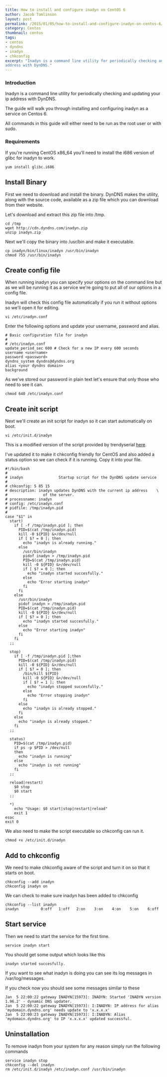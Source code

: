 ```yaml
---
title: How to install and configure inadyn on CentOS 6
author: Jacob Tomlinson
layout: post
permalink: /2015/01/05/how-to-install-and-configure-inadyn-on-centos-6/
category: Centos
thumbnail: centos
tags:
- centos
- dyndns
- inadyn
- chkconfig
excerpt: "Inadyn is a command line utility for periodically checking and updating your ip
address with DynDNS."
---
```


### Introduction

Inadyn is a command line utility for periodically checking and updating your ip
address with DynDNS.

The guide will walk you through installing and configuring inadyn as a service
on Centos 6.

All commands in this guide will either need to be run as the root user or with
sudo.

### Requirements

If you're running CentOS x86_64 you'll need to install the i686 version of glibc
for inadyn to work.

```
yum install glibc.i686
```

## Install Binary

First we need to download and install the binary. DynDNS makes the utility, along
with the source code, available as a zip file which you can download from their
website.

Let's download and extract this zip file into /tmp.

```
cd /tmp
wget http://cdn.dyndns.com/inadyn.zip
unzip inadyn.zip
```

Next we'll copy the binary into /usr/bin and make it executable.

```
cp inadyn/bin/linux/inadyn /usr/bin/inadyn
chmod 755 /usr/bin/inadyn
```

## Create config file

When running inadyn you can specify your options on the command line but as we
will be running it as a service we're going to put all of our options in a
config file.

Inadyn will check this config file automatically if you run it without options
so we'll open it for editing.

```
vi /etc/inadyn.conf
```

Enter the following options and update your username, password and alias.

```
# Basic configuration file for inadyn
#
# /etc/inadyn.conf
update_period_sec 600 # Check for a new IP every 600 seconds
username <username>
password <password>
dyndns_system dyndns@dyndns.org
alias <your dyndns domain>
background
```

As we've stored our password in plain text let's ensure that only those who need
to see it can.

```
chmod 640 /etc/inadyn.conf
```

## Create init script

Next we'll create an init script for inadyn so it can start automatically on
boot.

```
vi /etc/init.d/inadyn
```

This is a modified version of the script provided by trendyserial [here][1].

I've updated it to make it chkconfig friendly for CentOS and also added a status
option so we can check if it is running. Copy it into your file.

```
#!/bin/bash
#
# inadyn				Startup script for the DynDNS update service
#
# chkconfig: 5 85 15
# description: inadyn updates DynDNS with the current ip address	\
#	             of the server.
# processname: inadyn
# config: /etc/inadyn.conf
# pidfile: /tmp/inadyn.pid
#
case "$1" in
  start)
    if [ -f /tmp/inadyn.pid ]; then
      PID=$(cat /tmp/inadyn.pid)
      kill -0 ${PID} &>/dev/null
      if [ $? = 0 ]; then
        echo "inadyn is already running."
      else
        /usr/bin/inadyn
        pidof inadyn > /tmp/inadyn.pid
        PID=$(cat /tmp/inadyn.pid)
        kill -0 ${PID} &>/dev/null
        if [ $? = 0 ]; then
          echo "inadyn started succesfully."
        else
          echo "Error starting inadyn"
        fi
      fi
    else
      /usr/bin/inadyn
      pidof inadyn > /tmp/inadyn.pid
      PID=$(cat /tmp/inadyn.pid)
      kill -0 ${PID} &>/dev/null
      if [ $? = 0 ]; then
        echo "inadyn started succesfully."
      else
        echo "Error starting inadyn"
      fi
    fi
  ;;

  stop)
    if [ -f /tmp/inadyn.pid ];then
      PID=$(cat /tmp/inadyn.pid)
      kill -0 ${PID} &>/dev/null
      if [ $? = 0 ]; then
        /bin/kill ${PID}
        kill -0 ${PID} &>/dev/null
        if [ $? = 1 ]; then
          echo "inadyn stopped succesfully."
        else
          echo "Error stopping inadyn"
        fi
      else
        echo "inadyn is already stopped."
      fi
    else
      echo "inadyn is already stopped."
    fi
  ;;

  status)
    PID=$(cat /tmp/inadyn.pid)
    if ps -p $PID > /dev/null
    then
      echo "inadyn is running"
    else
      echo "inadyn is not running"
    fi
  ;;

  reload|restart)
    $0 stop
    $0 start
  ;;

  *)
    echo "Usage: $0 start|stop|restart|reload"
    exit 1
esac
exit 0
```

We also need to make the script executable so chkconfig can run it.

```
chmod +x /etc/init.d/inadyn
```

## Add to chkconfig

We need to make chkconfig aware of the script and turn it on so that it
starts on boot.

```
chkconfig --add inadyn
chkconfig inadyn on
```

We can check to make sure inadyn has been added to chkconfig

```
chkconfig --list inadyn
inadyn         	0:off	1:off	2:on	3:on	4:on	5:on	6:off
```

## Start service

Then we need to start the service for the first time.

```
service inadyn start
```

You should get some output which looks like this

```
inadyn started succesfully.
```

If you want to see what inadyn is doing you can see its log messages in
/var/log/messages.

If you check now you should see some messages similar to these

```
Jan  5 22:00:22 gateway INADYN[15973]: INADYN: Started 'INADYN version 1.96.2' - dynamic DNS updater.
Jan  5 22:00:22 gateway INADYN[15973]: I:INADYN: IP address for alias 'mydomain.dyndns.org' needs update to 'x.x.x.x'
Jan  5 22:00:23 gateway INADYN[15973]: I:INADYN: Alias 'mydomain.dyndns.org' to IP 'x.x.x.x' updated successful.
```

## Uninstallation

To remove inadyn from your system for any reason simply run the following commands

```
service inadyn stop
chkconfig --del inadyn
rm /etc/init.d/inadyn /etc/inadyn.conf /usr/bin/inadyn
```

[1]: http://www.linuxquestions.org/questions/linux-software-2/how-do-i-execute-inadyn-automatically-during-boot-541367/#post4518378
